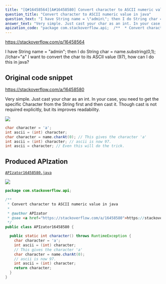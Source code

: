 ```yaml
---
title: "[Q#16458564][A#16458580] Convert character to ASCII numeric value in java"
question_title: "Convert character to ASCII numeric value in java"
question_text: "I have String name = \"admin\"; then I do String char = name.substring(0,1); //char=\"a\" I want to convert the char to its ASCII value (97), how can I do this in java?"
answer_text: "Very simple. Just cast your char as an int. In your case, you need to get the specific Character from the String first and then cast it. Though cast is not required explicitly, but its improves readability."
apization_code: "package com.stackoverflow.api;  /**  * Convert character to ASCII numeric value in java  *  * @author APIzator  * @see <a href=\"https://stackoverflow.com/a/16458580\">https://stackoverflow.com/a/16458580</a>  */ public class APIzator16458580 {    public static int character() throws RuntimeException {     char character = 'a';     int ascii = (int) character;     // This gives the character 'a'     char character = name.charAt(0);     // ascii is now 97.     int ascii = (int) character;     return character;   } }"
---
```


https://stackoverflow.com/q/16458564

I have String name = &quot;admin&quot;;
then I do String char = name.substring(0,1); //char=&quot;a&quot;
I want to convert the char to its ASCII value (97), how can I do this in java?



## Original code snippet

https://stackoverflow.com/a/16458580

Very simple. Just cast your char as an int.
In your case, you need to get the specific Character from the String first and then cast it.
Though cast is not required explicitly, but its improves readability.

<div class="code-logo"><img src="/stackoverflow.png" /></div>

```java
char character = 'a';    
int ascii = (int) character;
char character = name.charAt(0); // This gives the character 'a'
int ascii = (int) character; // ascii is now 97.
int ascii = character; // Even this will do the trick.
```

## Produced APIzation

[`APIzator16458580.java`](https://github.com/pasqualesalza/apization-temp-data/raw/master/search/APIzator16458580.java)

<div class="code-logo"><img src="/apizator.png" /></div>

```java
package com.stackoverflow.api;

/**
 * Convert character to ASCII numeric value in java
 *
 * @author APIzator
 * @see <a href="https://stackoverflow.com/a/16458580">https://stackoverflow.com/a/16458580</a>
 */
public class APIzator16458580 {

  public static int character() throws RuntimeException {
    char character = 'a';
    int ascii = (int) character;
    // This gives the character 'a'
    char character = name.charAt(0);
    // ascii is now 97.
    int ascii = (int) character;
    return character;
  }
}

```